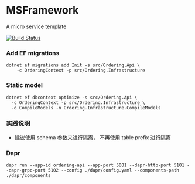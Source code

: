 # MSFramework

A micro service template

[![Build Status](https://dev.azure.com/zlzforever/cerberus/_apis/build/status/zlzforever.MSFramework?branchName=master)](https://dev.azure.com/zlzforever/cerberus/_build/latest?definitionId=10&branchName=master)

### Add EF migrations

```
dotnet ef migrations add Init -s src/Ordering.Api \
    -c OrderingContext -p src/Ordering.Infrastructure
```

### Static model

``` 
dotnet ef dbcontext optimize -s src/Ordering.Api \
  -c OrderingContext -p src/Ordering.Infrastructure \
  -o CompileModels -n Ordering.Infrastructure.CompileModels
```

### 实践说明

+ 建议使用 schema 参数来进行隔离， 不再使用 table prefix 进行隔离

### Dapr

```
dapr run --app-id ordering-api --app-port 5001 --dapr-http-port 5101 --dapr-grpc-port 5102 --config ./dapr/config.yaml --components-path ./dapr/components
```